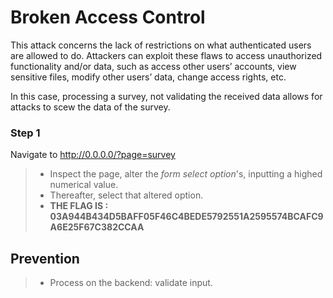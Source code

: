 # Broken Access Control
This attack concerns the lack of restrictions on what authenticated users are allowed to do. Attackers can exploit these flaws to access unauthorized functionality and/or data, such as access other users’ accounts, view sensitive files, modify other users’ data, change access rights, etc.

In this case, processing a survey, not validating the received data allows for attacks to scew the data of the survey.

### Step 1
Navigate to http://0.0.0.0/?page=survey
> * Inspect the page, alter the _form select option_'s, inputting a highed numerical value.
> * Thereafter, select that altered option.
> * **THE FLAG IS : 03A944B434D5BAFF05F46C4BEDE5792551A2595574BCAFC9A6E25F67C382CCAA**

## Prevention
> * Process on the backend: validate input.